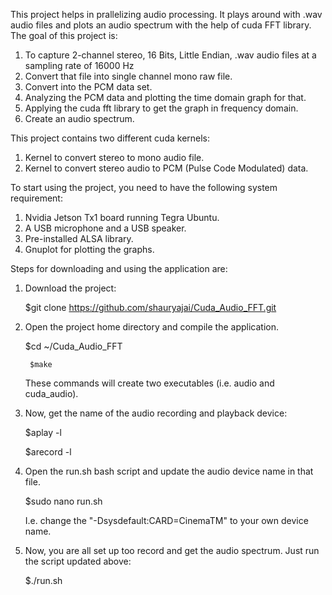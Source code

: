 This project helps in prallelizing audio processing. It plays around with .wav audio files and plots an audio spectrum with the help of cuda FFT library. The goal of this project is:

1. To capture 2-channel stereo, 16 Bits, Little Endian, .wav audio files at a sampling rate of 16000 Hz
2. Convert that file into single channel mono raw file.
3. Convert into the PCM data set.
4. Analyzing the PCM data and plotting the time domain graph for that.
5. Applying the cuda fft library to get the graph in frequency domain.
6. Create an audio spectrum.

This project contains two different cuda kernels:
1. Kernel to convert stereo to mono audio file.
2. Kernel to convert stereo audio to PCM (Pulse Code Modulated) data.

To start using the project, you need to have the following system requirement:
1. Nvidia Jetson Tx1 board running Tegra Ubuntu.
2. A USB microphone and a USB speaker.
3. Pre-installed ALSA library.
4. Gnuplot for plotting the graphs.

Steps for downloading and using the application are:
1. Download the project:

	$git clone https://github.com/shauryajai/Cuda_Audio_FFT.git

2. Open the project home directory and compile the application.
 
	$cd ~/Cuda_Audio_FFT

        $make
	
	These commands will create two executables (i.e. audio and cuda_audio).

3. Now, get the name of the audio recording and playback device:

	$aplay -l

	$arecord -l
	
4. Open the run.sh bash script and update the audio device name in that file.

	$sudo nano run.sh
	
	I.e. change the "-Dsysdefault:CARD=CinemaTM" to your own device name.
	
5. Now, you are all set up too record and get the audio spectrum. Just run the script updated above:

	$./run.sh
